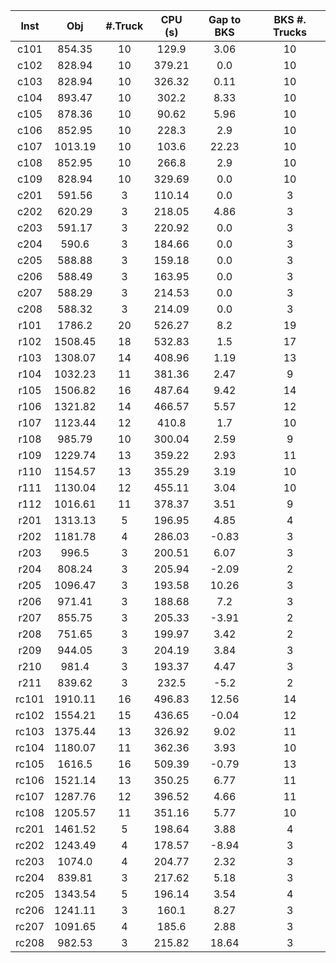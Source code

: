 | Inst  |   Obj   | #.Truck | CPU (s) | Gap to BKS | BKS #. Trucks |
| :---: | :-----: | :-----: | :-----: | :--------: | :-----------: |
| c101  | 854.35  |   10    |  129.9  |    3.06    |      10       |
| c102  | 828.94  |   10    | 379.21  |    0.0     |      10       |
| c103  | 828.94  |   10    | 326.32  |    0.11    |      10       |
| c104  | 893.47  |   10    |  302.2  |    8.33    |      10       |
| c105  | 878.36  |   10    |  90.62  |    5.96    |      10       |
| c106  | 852.95  |   10    |  228.3  |    2.9     |      10       |
| c107  | 1013.19 |   10    |  103.6  |   22.23    |      10       |
| c108  | 852.95  |   10    |  266.8  |    2.9     |      10       |
| c109  | 828.94  |   10    | 329.69  |    0.0     |      10       |
| c201  | 591.56  |    3    | 110.14  |    0.0     |       3       |
| c202  | 620.29  |    3    | 218.05  |    4.86    |       3       |
| c203  | 591.17  |    3    | 220.92  |    0.0     |       3       |
| c204  |  590.6  |    3    | 184.66  |    0.0     |       3       |
| c205  | 588.88  |    3    | 159.18  |    0.0     |       3       |
| c206  | 588.49  |    3    | 163.95  |    0.0     |       3       |
| c207  | 588.29  |    3    | 214.53  |    0.0     |       3       |
| c208  | 588.32  |    3    | 214.09  |    0.0     |       3       |
| r101  | 1786.2  |   20    | 526.27  |    8.2     |      19       |
| r102  | 1508.45 |   18    | 532.83  |    1.5     |      17       |
| r103  | 1308.07 |   14    | 408.96  |    1.19    |      13       |
| r104  | 1032.23 |   11    | 381.36  |    2.47    |       9       |
| r105  | 1506.82 |   16    | 487.64  |    9.42    |      14       |
| r106  | 1321.82 |   14    | 466.57  |    5.57    |      12       |
| r107  | 1123.44 |   12    |  410.8  |    1.7     |      10       |
| r108  | 985.79  |   10    | 300.04  |    2.59    |       9       |
| r109  | 1229.74 |   13    | 359.22  |    2.93    |      11       |
| r110  | 1154.57 |   13    | 355.29  |    3.19    |      10       |
| r111  | 1130.04 |   12    | 455.11  |    3.04    |      10       |
| r112  | 1016.61 |   11    | 378.37  |    3.51    |       9       |
| r201  | 1313.13 |    5    | 196.95  |    4.85    |       4       |
| r202  | 1181.78 |    4    | 286.03  |   -0.83    |       3       |
| r203  |  996.5  |    3    | 200.51  |    6.07    |       3       |
| r204  | 808.24  |    3    | 205.94  |   -2.09    |       2       |
| r205  | 1096.47 |    3    | 193.58  |   10.26    |       3       |
| r206  | 971.41  |    3    | 188.68  |    7.2     |       3       |
| r207  | 855.75  |    3    | 205.33  |   -3.91    |       2       |
| r208  | 751.65  |    3    | 199.97  |    3.42    |       2       |
| r209  | 944.05  |    3    | 204.19  |    3.84    |       3       |
| r210  |  981.4  |    3    | 193.37  |    4.47    |       3       |
| r211  | 839.62  |    3    |  232.5  |    -5.2    |       2       |
| rc101 | 1910.11 |   16    | 496.83  |   12.56    |      14       |
| rc102 | 1554.21 |   15    | 436.65  |   -0.04    |      12       |
| rc103 | 1375.44 |   13    | 326.92  |    9.02    |      11       |
| rc104 | 1180.07 |   11    | 362.36  |    3.93    |      10       |
| rc105 | 1616.5  |   16    | 509.39  |   -0.79    |      13       |
| rc106 | 1521.14 |   13    | 350.25  |    6.77    |      11       |
| rc107 | 1287.76 |   12    | 396.52  |    4.66    |      11       |
| rc108 | 1205.57 |   11    | 351.16  |    5.77    |      10       |
| rc201 | 1461.52 |    5    | 198.64  |    3.88    |       4       |
| rc202 | 1243.49 |    4    | 178.57  |   -8.94    |       3       |
| rc203 | 1074.0  |    4    | 204.77  |    2.32    |       3       |
| rc204 | 839.81  |    3    | 217.62  |    5.18    |       3       |
| rc205 | 1343.54 |    5    | 196.14  |    3.54    |       4       |
| rc206 | 1241.11 |    3    |  160.1  |    8.27    |       3       |
| rc207 | 1091.65 |    4    |  185.6  |    2.88    |       3       |
| rc208 | 982.53  |    3    | 215.82  |   18.64    |       3       |
